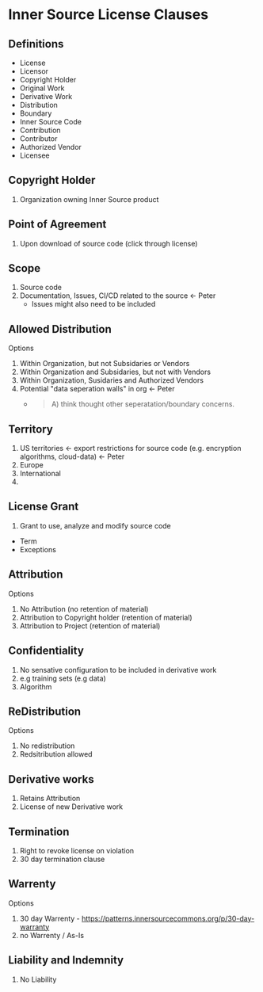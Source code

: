 # Inner Source License Clauses

## Definitions

- License
- Licensor
- Copyright Holder
- Original Work
- Derivative Work
- Distribution
- Boundary
- Inner Source Code
- Contribution
- Contributor
- Authorized Vendor
- Licensee


## Copyright Holder
1. Organization owning Inner Source product

## Point of Agreement
1. Upon download of source code (click through license)

## Scope 
1. Source code 
2. Documentation, Issues, CI/CD related to the source <- Peter
   - Issues might also need to be included

## Allowed Distribution 
Options
1. Within Organization, but not Subsidaries or Vendors 
2. Within Organization and Subsidaries, but not with Vendors
3. Within Organization, Susidaries and Authorized Vendors 
4. Potential "data seperation walls" in org <- Peter
   - > A) think thought other seperatation/boundary concerns.
  
## Territory
1. US territories <- export restrictions for source code (e.g. encryption algorithms, cloud-data) <- Peter
2. Europe
3. International
4. <territory>
  
## License Grant
1. Grant to use, analyze and modify source code
  - Term
  - Exceptions

## Attribution
Options
1. No Attribution (no retention of material)
2. Attribution to Copyright holder (retention of material)
3. Attribution to Project (retention of material)
  
## Confidentiality
1. No sensative configuration to be included in derivative work
2. e.g training sets (e.g data)
3. Algorithm

## ReDistribution
Options
1. No redistribution
2. Redsitribution allowed 

## Derivative works
1. Retains Attribution 
2. License of new Derivative work


## Termination
1. Right to revoke license on violation
2. 30 day termination clause

## Warrenty
Options
1. 30 day Warrenty - https://patterns.innersourcecommons.org/p/30-day-warranty
2. no Warrenty / As-Is


## Liability and Indemnity
1. No Liability
